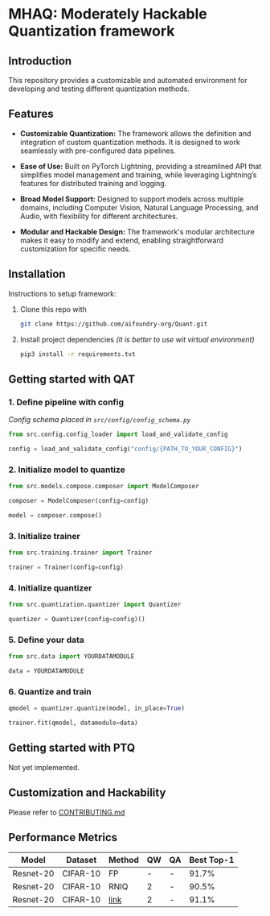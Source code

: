 # MHAQ: Moderately Hackable Quantization framework

## Introduction

This repository provides a customizable and automated environment for developing and testing different quantization methods.

## Features

- **Customizable Quantization:** The framework allows the definition and integration of custom quantization methods. It is designed to work seamlessly with pre-configured data pipelines.

- **Ease of Use:** Built on PyTorch Lightning, providing a streamlined API that simplifies model management and training, while leveraging Lightning’s features for distributed training and logging.

- **Broad Model Support:** Designed to support models across multiple domains, including Computer Vision, Natural Language Processing, and Audio, with flexibility for different architectures.

- **Modular and Hackable Design:** The framework's modular architecture makes it easy to modify and extend, enabling straightforward customization for specific needs.

## Installation

Instructions to setup framework:

1. Clone this repo with

     ```bash
    git clone https://github.com/aifoundry-org/Quant.git
    ```

2. Install project dependencies *(it is better to use wit virtual environment)*

    ```bash
    pip3 install -r requirements.txt
    ```

## Getting started with QAT

### 1. Define pipeline with config

*Config schema placed in `src/config/config_schema.py`*

```python
from src.config.config_loader import load_and_validate_config

config = load_and_validate_config("config/{PATH_TO_YOUR_CONFIG}")

```

### 2. Initialize model to quantize

```python
from src.models.compose.composer import ModelComposer

composer = ModelComposer(config=config)

model = composer.compose()
```

### 3. Initialize trainer

```python
from src.training.trainer import Trainer

trainer = Trainer(config=config)
```

### 4. Initialize quantizer

```python
from src.quantization.quantizer import Quantizer

quantizer = Quantizer(config=config)()
```

### 5. Define your data

```python
from src.data import YOURDATAMODULE

data = YOURDATAMODULE
```

### 6. Quantize and train

```python
qmodel = quantizer.quantize(model, in_place=True)

trainer.fit(qmodel, datamodule=data)
```

## Getting started with PTQ

Not yet implemented.

## Customization and Hackability

Please refer to [CONTRIBUTING.md](CONTRIBUTING.md)

## Performance Metrics

| Model     | Dataset  | Method | QW | QA | Best Top-1 |
|-----------|----------|--------|----|----|------------|
| Resnet-20 | CIFAR-10 | FP     | -  | -  | 91.7%      |
| Resnet-20 | CIFAR-10 | RNIQ   | 2  | -  | 90.5%      |
| Resnet-20 | CIFAR-10 | [link](https://github.com/linkinpark213/quantization-networks-cifar10/tree/master)   | 2  | -  | 91.1%      |

